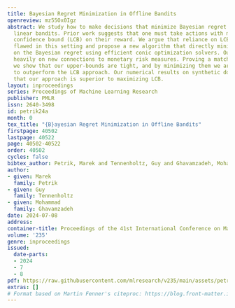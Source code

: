 ```yaml
---
title: Bayesian Regret Minimization in Offline Bandits
openreview: mz55Ox0Igz
abstract: We study how to make decisions that minimize Bayesian regret in offline
  linear bandits. Prior work suggests that one must take actions with maximum lower
  confidence bound (LCB) on their reward. We argue that reliance on LCB is inherently
  flawed in this setting and propose a new algorithm that directly minimizes upper-bounds
  on the Bayesian regret using efficient conic optimization solvers. Our bounds build
  heavily on new connections to monetary risk measures. Proving a matching lower-bound,
  we show that our upper-bounds are tight, and by minimizing them we are guaranteed
  to outperform the LCB approach. Our numerical results on synthetic domains confirm
  that our approach is superior to maximizing LCB.
layout: inproceedings
series: Proceedings of Machine Learning Research
publisher: PMLR
issn: 2640-3498
id: petrik24a
month: 0
tex_title: "{B}ayesian Regret Minimization in Offline Bandits"
firstpage: 40502
lastpage: 40522
page: 40502-40522
order: 40502
cycles: false
bibtex_author: Petrik, Marek and Tennenholtz, Guy and Ghavamzadeh, Mohammad
author:
- given: Marek
  family: Petrik
- given: Guy
  family: Tennenholtz
- given: Mohammad
  family: Ghavamzadeh
date: 2024-07-08
address:
container-title: Proceedings of the 41st International Conference on Machine Learning
volume: '235'
genre: inproceedings
issued:
  date-parts:
  - 2024
  - 7
  - 8
pdf: https://raw.githubusercontent.com/mlresearch/v235/main/assets/petrik24a/petrik24a.pdf
extras: []
# Format based on Martin Fenner's citeproc: https://blog.front-matter.io/posts/citeproc-yaml-for-bibliographies/
---
```

